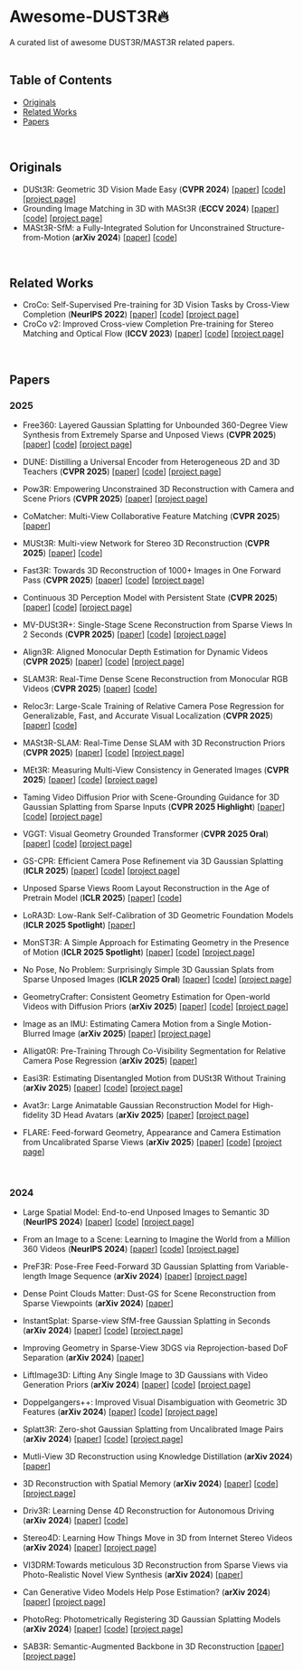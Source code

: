 # Awesome-DUST3R🔥

A curated list of awesome DUST3R/MAST3R related papers.
<br>
<br>

## Table of Contents

- [Originals](#originals)
- [Related Works](#related-works)
- [Papers](#papers)
<br>

## Originals

- DUSt3R: Geometric 3D Vision Made Easy (**CVPR 2024**) [[paper](https://openaccess.thecvf.com/content/CVPR2024/papers/Wang_DUSt3R_Geometric_3D_Vision_Made_Easy_CVPR_2024_paper.pdf)] [[code](https://github.com/naver/dust3r)] [[project page](https://europe.naverlabs.com/research/publications/dust3r-geometric-3d-vision-made-easy/)]
- Grounding Image Matching in 3D with MASt3R (**ECCV 2024**) [[paper](https://arxiv.org/abs/2406.09756)] [[code](https://github.com/naver/mast3r)] [[project page](https://europe.naverlabs.com/blog/mast3r-matching-and-stereo-3d-reconstruction/)]
- MASt3R-SfM: a Fully-Integrated Solution for Unconstrained Structure-from-Motion (**arXiv 2024**) [[paper](https://arxiv.org/abs/2409.19152)] [[code](https://github.com/naver/mast3r)]
<br>

## Related Works

- CroCo: Self-Supervised Pre-training for 3D Vision Tasks by Cross-View Completion (**NeurIPS 2022**) [[paper](https://openreview.net/pdf?id=wZEfHUM5ri)] [[code](https://github.com/naver/croco)] [[project page](https://europe.naverlabs.com/research/publications/croco-self-supervised-pretraining-for-3d-vision-tasks-by-cross-view-completion/)]
- CroCo v2: Improved Cross-view Completion Pre-training for Stereo Matching and Optical Flow (**ICCV 2023**) [[paper](https://openaccess.thecvf.com/content/ICCV2023/papers/Weinzaepfel_CroCo_v2_Improved_Cross-view_Completion_Pre-training_for_Stereo_Matching_and_ICCV_2023_paper.pdf)] [[code](https://github.com/naver/croco)] [[project page](https://europe.naverlabs.com/research/publications/croco-self-supervised-pretraining-for-3d-vision-tasks-by-cross-view-completion/)]
<br>

## Papers

### 2025

- Free360: Layered Gaussian Splatting for Unbounded 360-Degree View Synthesis from Extremely Sparse and Unposed Views (**CVPR 2025**) [[paper](https://arxiv.org/abs/2503.24382)] [[code](https://github.com/chobao/Free360)] [[project page](https://zju3dv.github.io/free360/)]
- DUNE: Distilling a Universal Encoder from Heterogeneous 2D and 3D Teachers (**CVPR 2025**) [[paper](https://arxiv.org/abs/2503.14405)] [[code](https://github.com/naver/dune)] [[project page](https://europe.naverlabs.com/research/publications/dune/)]
- Pow3R: Empowering Unconstrained 3D Reconstruction with Camera and Scene Priors (**CVPR 2025**) [[paper](https://arxiv.org/abs/2503.17316)] [[project page](https://europe.naverlabs.com/research/publications/pow3r-empowering-unconstrained-3d-reconstruction-with-camera-and-scene-priors/)]
- CoMatcher: Multi-View Collaborative Feature Matching (**CVPR 2025**) [[paper](https://arxiv.org/abs/2504.01872)]
- MUSt3R: Multi-view Network for Stereo 3D Reconstruction (**CVPR 2025**) [[paper](https://arxiv.org/abs/2503.01661)] [[code](https://github.com/naver/must3r)]
- Fast3R: Towards 3D Reconstruction of 1000+ Images in One Forward Pass (**CVPR 2025**) [[paper](https://arxiv.org/abs/2501.13928)] [[code](https://github.com/facebookresearch/fast3r)] [[project page](https://fast3r-3d.github.io/)]
- Continuous 3D Perception Model with Persistent State (**CVPR 2025**) [[paper](https://arxiv.org/abs/2501.12387)] [[code](https://github.com/CUT3R/CUT3R)] [[project page](https://cut3r.github.io/)]
- MV-DUSt3R+: Single-Stage Scene Reconstruction from Sparse Views In 2 Seconds (**CVPR 2025**) [[paper](https://arxiv.org/abs/2412.06974)] [[code](https://github.com/facebookresearch/mvdust3r)] [[project page](https://mv-dust3rp.github.io/)]
- Align3R: Aligned Monocular Depth Estimation for Dynamic Videos (**CVPR 2025**) [[paper](https://arxiv.org/abs/2412.03079)] [[code](https://github.com/jiah-cloud/Align3R)] [[project page](https://igl-hkust.github.io/Align3R.github.io/)]
- SLAM3R: Real-Time Dense Scene Reconstruction from Monocular RGB Videos (**CVPR 2025**) [[paper](https://arxiv.org/abs/2412.09401)] [[code](https://github.com/PKU-VCL-3DV/SLAM3R)]
- Reloc3r: Large-Scale Training of Relative Camera Pose Regression for Generalizable, Fast, and Accurate Visual Localization (**CVPR 2025**) [[paper](https://arxiv.org/abs/2412.08376)] [[code](https://github.com/ffrivera0/reloc3r)]
- MASt3R-SLAM: Real-Time Dense SLAM with 3D Reconstruction Priors (**CVPR 2025**) [[paper](https://arxiv.org/abs/2412.12392)] [[code](https://github.com/rmurai0610/MASt3R-SLAM)] [[project page](https://edexheim.github.io/mast3r-slam/)]
- MEt3R: Measuring Multi-View Consistency in Generated Images (**CVPR 2025**) [[paper](https://arxiv.org/abs/2501.06336)] [[code](https://github.com/mohammadasim98/MEt3R)] [[project page](https://geometric-rl.mpi-inf.mpg.de/met3r/)]
- Taming Video Diffusion Prior with Scene-Grounding Guidance for 3D Gaussian Splatting from Sparse Inputs (**CVPR 2025 Highlight**) [[paper](https://arxiv.org/abs/2503.05082)] [[code](https://github.com/zhongyingji/guidedvd-3dgs)] [[project page](https://zhongyingji.github.io/guidevd-3dgs/)]
- VGGT: Visual Geometry Grounded Transformer (**CVPR 2025 Oral**) [[paper](https://arxiv.org/abs/2503.11651)] [[code](https://github.com/facebookresearch/vggt)] [[project page](https://vgg-t.github.io/)]

- GS-CPR: Efficient Camera Pose Refinement via 3D Gaussian Splatting (**ICLR 2025**) [[paper](https://arxiv.org/abs/2408.11085)] [[code](https://github.com/XRIM-Lab/GS-CPR)] [[project page](https://xrim-lab.github.io/GS-CPR/)]
- Unposed Sparse Views Room Layout Reconstruction in the Age of Pretrain Model (**ICLR 2025**) [[paper](https://arxiv.org/abs/2502.16779)] [[code](https://github.com/justacar/Plane-DUSt3R?tab=readme-ov-file)]
- LoRA3D: Low-Rank Self-Calibration of 3D Geometric Foundation Models (**ICLR 2025 Spotlight**) [[paper](https://arxiv.org/abs/2412.07746)]
- MonST3R: A Simple Approach for Estimating Geometry in the Presence of Motion (**ICLR 2025 Spotlight**) [[paper](https://monst3r-project.github.io/files/monst3r_paper.pdf)] [[code](https://github.com/Junyi42/monst3r)] [[project page](https://monst3r-project.github.io/)]
- No Pose, No Problem: Surprisingly Simple 3D Gaussian Splats from Sparse Unposed Images (**ICLR 2025 Oral**) [[paper](https://openreview.net/pdf/0b8fd1ea63f2337885433128fc13b8c47e072e80.pdf)] [[code](https://github.com/cvg/NoPoSplat)] [[project page](https://noposplat.github.io/)]

- GeometryCrafter: Consistent Geometry Estimation for Open-world Videos with Diffusion Priors (**arXiv 2025**) [[paper](https://arxiv.org/abs/2504.01016)] [[code](https://github.com/TencentARC/GeometryCrafter)] [[project page](https://geometrycrafter.github.io/)]
- Image as an IMU: Estimating Camera Motion from a Single Motion-Blurred Image (**arXiv 2025**) [[paper](https://arxiv.org/abs/2503.17358)] [[project page](https://jerredchen.github.io/image-as-imu/)]
- Alligat0R: Pre-Training Through Co-Visibility Segmentation for Relative Camera Pose Regression (**arXiv 2025**) [[paper](https://arxiv.org/abs/2503.07561)]
- Easi3R: Estimating Disentangled Motion from DUSt3R Without Training (**arXiv 2025**) [[paper](https://arxiv.org/abs/2503.24391)] [[code](https://github.com/Inception3D/Easi3R)] [[project page](https://easi3r.github.io/)]
- Avat3r: Large Animatable Gaussian Reconstruction Model for High-fidelity 3D Head Avatars (**arXiv 2025**) [[paper](https://arxiv.org/abs/2502.20220)] [[project page](https://tobias-kirschstein.github.io/avat3r/)]
- FLARE: Feed-forward Geometry, Appearance and Camera Estimation from Uncalibrated Sparse Views (**arXiv 2025**) [[paper](https://arxiv.org/abs/2502.12138)] [[code](https://github.com/ant-research/FLARE?tab=readme-ov-file)] [[project page](https://zhanghe3z.github.io/FLARE/)]
<br>
  
### 2024

- Large Spatial Model: End-to-end Unposed Images to Semantic 3D (**NeurIPS 2024**) [[paper](https://arxiv.org/abs/2410.18956)] [[code](https://github.com/NVlabs/LSM)] [[project page](https://largespatialmodel.github.io/)]
- From an Image to a Scene: Learning to Imagine the World from a Million 360 Videos (**NeurIPS 2024**) [[paper](https://arxiv.org/abs/2412.07770)] [[code](https://github.com/MattWallingford/360-1M)] [[project page](https://mattwallingford.github.io/ODIN/)]

- PreF3R: Pose-Free Feed-Forward 3D Gaussian Splatting from Variable-length Image Sequence (**arXiv 2024**) [[paper](https://arxiv.org/abs/2411.16877)] [[project page](https://computationalrobotics.seas.harvard.edu/PreF3R/)]
- Dense Point Clouds Matter: Dust-GS for Scene Reconstruction from Sparse Viewpoints (**arXiv 2024**) [[paper](https://arxiv.org/abs/2409.08613)]
- InstantSplat: Sparse-view SfM-free Gaussian Splatting in Seconds (**arXiv 2024**) [[paper](https://arxiv.org/abs/2403.20309)] [[code](https://github.com/NVlabs/InstantSplat)] [[project page](https://instantsplat.github.io/)]
- Improving Geometry in Sparse-View 3DGS via Reprojection-based DoF Separation (**arXiv 2024**) [[paper](https://arxiv.org/abs/2412.14568)]
- LiftImage3D: Lifting Any Single Image to 3D Gaussians with Video Generation Priors (**arXiv 2024**) [[paper](https://arxiv.org/abs/2412.09597)] [[code](https://github.com/AbrahamYabo/LiftImage3D?tab=readme-ov-file)] [[project page](https://liftimage3d.github.io/)]
- Doppelgangers++: Improved Visual Disambiguation with Geometric 3D Features (**arXiv 2024**) [[paper](https://arxiv.org/abs/2412.05826)] [[code](https://github.com/doppelgangers25/doppelgangers-plusplus)] [[project page](https://doppelgangers25.github.io/doppelgangers_plusplus/)]
- Splatt3R: Zero-shot Gaussian Splatting from Uncalibrated Image Pairs (**arXiv 2024**) [[paper](https://arxiv.org/abs/2408.13912)] [[code](https://github.com/btsmart/splatt3r)] [[project page](https://splatt3r.active.vision/)]
- Mutli-View 3D Reconstruction using Knowledge Distillation (**arXiv 2024**) [[paper](https://arxiv.org/abs/2412.02039)]
- 3D Reconstruction with Spatial Memory (**arXiv 2024**) [[paper](https://arxiv.org/abs/2408.16061)] [[code](https://github.com/HengyiWang/spann3r)] [[project page](https://hengyiwang.github.io/projects/spanner)]
- Driv3R: Learning Dense 4D Reconstruction for Autonomous Driving (**arXiv 2024**) [[paper](https://arxiv.org/abs/2412.06777)] [[code](https://github.com/Barrybarry-Smith/Driv3R)]
- Stereo4D: Learning How Things Move in 3D from Internet Stereo Videos (**arXiv 2024**) [[paper](https://arxiv.org/abs/2412.09621)] [[project page](https://stereo4d.github.io/)]
- VI3DRM:Towards meticulous 3D Reconstruction from Sparse Views via Photo-Realistic Novel View Synthesis (**arXiv 2024**) [[paper](https://arxiv.org/abs/2409.08207)]
- Can Generative Video Models Help Pose Estimation? (**arXiv 2024**) [[paper](https://arxiv.org/abs/2412.16155)] [[project page](https://inter-pose.github.io/)]
- PhotoReg: Photometrically Registering 3D Gaussian Splatting Models (**arXiv 2024**) [[paper](https://arxiv.org/abs/2410.05044)] [[code](https://github.com/ziweny11/PhotoRegCodes)] [[project page](https://ziweny11.github.io/photoreg/)]

- SAB3R: Semantic-Augmented Backbone in 3D Reconstruction [[paper](https://tianx-ia.github.io/Semantic_Augmented_3D_Foundation_Models.pdf)] [[project page](https://uva-computer-vision-lab.github.io/sab3r/)]
<br>
